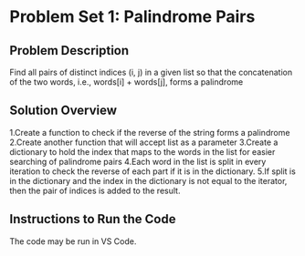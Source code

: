 # Problem Set 1: Palindrome Pairs
## Problem Description
Find all pairs of distinct indices (i, j) in a given list so that
the concatenation of the two words, i.e., words[i] + words[j], forms a palindrome
## Solution Overview
1.Create a function to check if the reverse of the string forms a palindrome
2.Create another function that will accept list as a parameter
3.Create a dictionary to hold the index that maps to the words in the list for easier searching of palindrome pairs
4.Each word in the list is split in every iteration to check the reverse of each part if it is in the dictionary.
5.If split is in the dictionary and the index in the dictionary is not equal to the iterator, then the pair of indices is added to the result.
## Instructions to Run the Code
The code may be run in VS Code.

